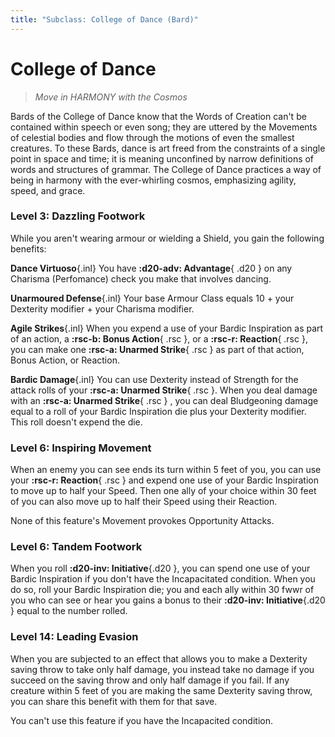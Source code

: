 ```yaml
---
title: "Subclass: College of Dance (Bard)"
---
```


<p style="display:none">
Move in HARMONY with the Cosmos
</p>

# College of Dance

> *Move in HARMONY with the Cosmos*

Bards of the College of Dance know that the Words of Creation can't be contained within speech or even song; they are uttered by the Movements of celestial bodies and flow through the motions of even the smallest creatures. To these Bards, dance is art freed from the constraints of a single point in space and time; it is meaning unconfined by narrow definitions of words and structures of grammar. The College of Dance practices a way of being in harmony with the ever-whirling cosmos, emphasizing agility, speed, and grace.

### Level 3: Dazzling Footwork

While you aren't wearing armour or wielding a Shield, you gain the following benefits:

**Dance Virtuoso**{.inl} You have **:d20-adv: Advantage**{ .d20 } on any Charisma (Perfomance) check you make that involves dancing.

**Unarmoured Defense**{.inl} Your base Armour Class equals 10 + your Dexterity modifier + your Charisma modifier.

**Agile Strikes**{.inl} When you expend a use of your Bardic Inspiration as part of an action, a **:rsc-b: Bonus Action**{ .rsc }, or a **:rsc-r: Reaction**{ .rsc }, you can make one **:rsc-a: Unarmed Strike**{ .rsc } as part of that action, Bonus Action, or Reaction.
 
**Bardic Damage**{.inl} You can use Dexterity instead of Strength for the attack rolls of your **:rsc-a: Unarmed Strike**{ .rsc }. When you deal damage with an **:rsc-a: Unarmed Strike**{ .rsc } , you can deal Bludgeoning damage equal to a roll of your Bardic Inspiration die plus your Dexterity modifier. This roll doesn't expend the die.

### Level 6: Inspiring Movement

When an enemy you can see ends its turn within 5 feet of you, you can use your **:rsc-r: Reaction**{ .rsc } and expend one use of your Bardic Inspiration to move up to half your Speed. Then one ally of your choice within 30 feet of you can also move up to half their Speed using their Reaction.

None of this feature's Movement provokes Opportunity Attacks.

### Level 6: Tandem Footwork

When you roll **:d20-inv: Initiative**{.d20 }, you can spend one use of your Bardic Inspiration if you don't have the Incapacitated condition. When you do so, roll your Bardic Inspiration die; you and each ally within 30 fwwr of you who can see or hear you gains a bonus to their **:d20-inv: Initiative**{.d20 } equal to the number rolled.

### Level 14: Leading Evasion

When you are subjected to an effect that allows you to make a Dexterity saving throw to take only half damage, you instead take no damage if you succeed on the saving throw and only half damage if you fail. If any creature within 5 feet of you are making the same Dexterity saving throw, you can share this benefit with them for that save.

You can't use this feature if you have the Incapacited condition.
